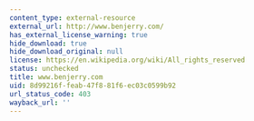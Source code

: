 ```yaml
---
content_type: external-resource
external_url: http://www.benjerry.com/
has_external_license_warning: true
hide_download: true
hide_download_original: null
license: https://en.wikipedia.org/wiki/All_rights_reserved
status: unchecked
title: www.benjerry.com
uid: 8d99216f-feab-47f8-81f6-ec03c0599b92
url_status_code: 403
wayback_url: ''
---
```

